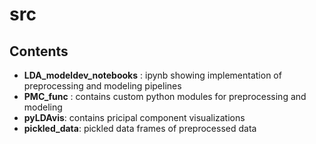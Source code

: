 # src
## Contents
- **LDA_modeldev_notebooks** : ipynb showing implementation of preprocessing and modeling pipelines
- **PMC_func** : contains custom python modules for preprocessing and modeling
- **pyLDAvis**: contains pricipal component visualizations
- **pickled_data**: pickled data frames of preprocessed data
